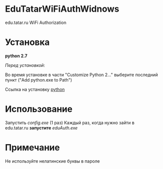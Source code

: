 # EduTatarWiFiAuthWidnows
edu.tatar.ru WiFi Authorization

# Установка
**python 2.7**

*Перед установкой*:

Во время установке в части "Customize Python 2..." выберите последний пункт ("Add python.exe to Path")  

Ссылка на установку [python](https://www.python.org/ftp/python/2.7.9/python-2.7.9.msi)



# Использование

Запустить *config.exe* (1 раз)
Каждый раз, когда нужно зайти в edu.tatar.ru **запустите** *eduAuth.exe*

# Примечание
Не используйте нелатинские буквы в пароле
